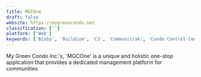 ```yaml
---
title: MGCOne
draft: false 
website: https://mygreencondo.net
classification: ['']
platform: ['Web']
keywords: ['Bixby', 'Buildium', 'C3', 'Communitrak', 'Condo Control Central Software', 'Condo Manager', 'INFO-Tracker', 'TOPS Professional', 'Vinteum']
---
```

My Green Condo Inc.'s, 'MGCOne' is a unique and holistic one-stop application that provides a dedicated management platform for communities